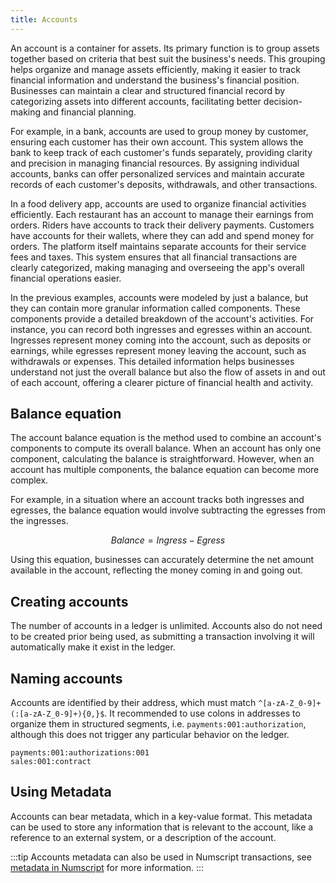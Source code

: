 ```yaml
---
title: Accounts
---
```


An account is a container for assets. Its primary function is to group assets together based on criteria that best suit the business's needs. This grouping helps organize and manage assets efficiently, making it easier to track financial information and understand the business's financial position. Businesses can maintain a clear and structured financial record by categorizing assets into different accounts, facilitating better decision-making and financial planning.

For example, in a bank, accounts are used to group money by customer, ensuring each customer has their own account. This system allows the bank to keep track of each customer's funds separately, providing clarity and precision in managing financial resources. By assigning individual accounts, banks can offer personalized services and maintain accurate records of each customer's deposits, withdrawals, and other transactions.

In a food delivery app, accounts are used to organize financial activities efficiently. Each restaurant has an account to manage their earnings from orders. Riders have accounts to track their delivery payments. Customers have accounts for their wallets, where they can add and spend money for orders. The platform itself maintains separate accounts for their service fees and taxes. This system ensures that all financial transactions are clearly categorized, making managing and overseeing the app's overall financial operations easier.

In the previous examples, accounts were modeled by just a balance, but they can contain more granular information called components. These components provide a detailed breakdown of the account's activities. For instance, you can record both ingresses and egresses within an account. Ingresses represent money coming into the account, such as deposits or earnings, while egresses represent money leaving the account, such as withdrawals or expenses. This detailed information helps businesses understand not just the overall balance but also the flow of assets in and out of each account, offering a clearer picture of financial health and activity.

## Balance equation

The account balance equation is the method used to combine an account's components to compute its overall balance. When an account has only one component, calculating the balance is straightforward. However, when an account has multiple components, the balance equation can become more complex.

For example, in a situation where an account tracks both ingresses and egresses, the balance equation would involve subtracting the egresses from the ingresses. 

$$ 
Balance = Ingress - Egress 
$$

Using this equation, businesses can accurately determine the net amount available in the account, reflecting the money coming in and going out.

## Creating accounts

The number of accounts in a ledger is unlimited. Accounts also do not need to be created prior being used, as submitting a transaction involving it will automatically make it exist in the ledger.

## Naming accounts

Accounts are identified by their address, which must match `^[a-zA-Z_0-9]+(:[a-zA-Z_0-9]+){0,}$`. It recommended to use colons in addresses to organize them in structured segments, i.e. `payments:001:authorization`, although this does not trigger any particular behavior on the ledger.

```
payments:001:authorizations:001
sales:001:contract
```

## Using Metadata

Accounts can bear metadata, which in a key-value format. This metadata can be used to store any information that is relevant to the account, like a reference to an external system, or a description of the account.

:::tip
Accounts metadata can also be used in Numscript transactions, see [metadata in Numscript](../../numscript/reference/metadata.mdx) for more information.
:::
